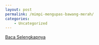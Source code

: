 ```yaml
---
layout: post
permalink: /mimpi-mengupas-bawang-merah/
categories:
    - Uncategorized
---
```


[Baca Selengkapnya](/05)